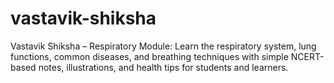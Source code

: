 # vastavik-shiksha
Vastavik Shiksha – Respiratory Module: Learn the respiratory system, lung functions, common diseases, and breathing techniques with simple NCERT-based notes, illustrations, and health tips for students and learners.
